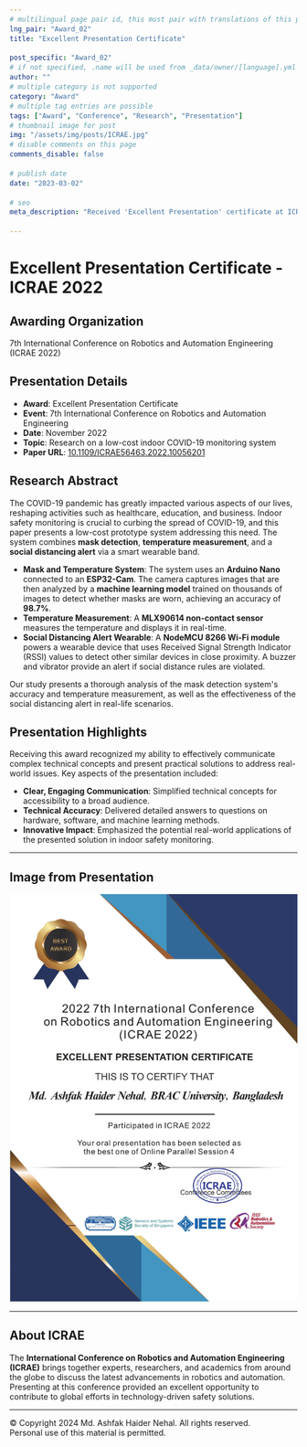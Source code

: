 ```yaml
---
# multilingual page pair id, this must pair with translations of this page. (This name must be unique)
lng_pair: "Award_02"
title: "Excellent Presentation Certificate"

post_specific: "Award_02"
# if not specified, .name will be used from _data/owner/[language].yml
author: ""
# multiple category is not supported
category: "Award"
# multiple tag entries are possible
tags: ["Award", "Conference", "Research", "Presentation"]
# thumbnail image for post
img: "/assets/img/posts/ICRAE.jpg"
# disable comments on this page
comments_disable: false

# publish date
date: "2023-03-02"

# seo
meta_description: "Received 'Excellent Presentation' certificate at ICRAE 2022 for presenting my research on a low-cost indoor COVID-19 monitoring system."

---
```


# Excellent Presentation Certificate - ICRAE 2022

## Awarding Organization
7th International Conference on Robotics and Automation Engineering (ICRAE 2022)

## Presentation Details
- **Award**: Excellent Presentation Certificate
- **Event**: 7th International Conference on Robotics and Automation Engineering
- **Date**: November 2022
- **Topic**: Research on a low-cost indoor COVID-19 monitoring system
- **Paper URL**: [10.1109/ICRAE56463.2022.10056201](https://doi.org/10.1109/ICRAE56463.2022.10056201)

## Research Abstract
The COVID-19 pandemic has greatly impacted various aspects of our lives, reshaping activities such as healthcare, education, and business. Indoor safety monitoring is crucial to curbing the spread of COVID-19, and this paper presents a low-cost prototype system addressing this need. The system combines **mask detection**, **temperature measurement**, and a **social distancing alert** via a smart wearable band.

- **Mask and Temperature System**: The system uses an **Arduino Nano** connected to an **ESP32-Cam**. The camera captures images that are then analyzed by a **machine learning model** trained on thousands of images to detect whether masks are worn, achieving an accuracy of **98.7%**.
- **Temperature Measurement**: A **MLX90614 non-contact sensor** measures the temperature and displays it in real-time.
- **Social Distancing Alert Wearable**: A **NodeMCU 8266 Wi-Fi module** powers a wearable device that uses Received Signal Strength Indicator (RSSI) values to detect other similar devices in close proximity. A buzzer and vibrator provide an alert if social distance rules are violated.

Our study presents a thorough analysis of the mask detection system's accuracy and temperature measurement, as well as the effectiveness of the social distancing alert in real-life scenarios.

## Presentation Highlights
Receiving this award recognized my ability to effectively communicate complex technical concepts and present practical solutions to address real-world issues. Key aspects of the presentation included:
- **Clear, Engaging Communication**: Simplified technical concepts for accessibility to a broad audience.
- **Technical Accuracy**: Delivered detailed answers to questions on hardware, software, and machine learning methods.
- **Innovative Impact**: Emphasized the potential real-world applications of the presented solution in indoor safety monitoring.

---

## Image from Presentation
![ICRAE 2022 Presentation Image](/assets/img/posts/ICRAE_2022_cert.jpg)

---

## About ICRAE
The **International Conference on Robotics and Automation Engineering (ICRAE)** brings together experts, researchers, and academics from around the globe to discuss the latest advancements in robotics and automation. Presenting at this conference provided an excellent opportunity to contribute to global efforts in technology-driven safety solutions.

---

© Copyright 2024 Md. Ashfak Haider Nehal. All rights reserved.  
Personal use of this material is permitted.

